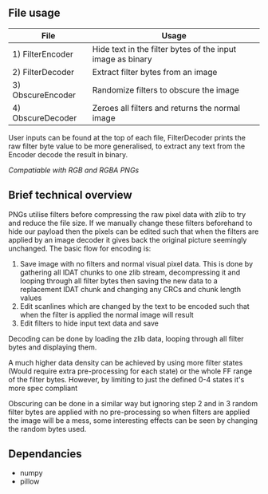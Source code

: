 ## File usage
| File | Usage |
|--|--|
| 1) FilterEncoder | Hide text in the filter bytes of the input image as binary |
| 2) FilterDecoder | Extract filter bytes from an image |
| 3) ObscureEncoder | Randomize filters to obscure the image |
| 4) ObscureDecoder | Zeroes all filters and returns the normal image  |

User inputs can be found at the top of each file, FilterDecoder prints the raw filter byte value to be more generalised, to extract any text from the Encoder decode the result in binary.

*Compatiable with RGB and RGBA PNGs*

## Brief technical overview
PNGs utilise filters before compressing the raw pixel data with zlib to try and reduce the file size. If we manually change these filters beforehand to hide our payload then the pixels can be edited such that when the filters are applied by an image decoder it gives back the original picture seemingly unchanged. The basic flow for encoding is:

 1. Save image with no filters and normal visual pixel data. This is done by gathering all IDAT chunks to one zlib stream, decompressing it and looping through all filter bytes then saving the new data to a replacement IDAT chunk and changing any CRCs and chunk length values
 2. Edit scanlines which are changed by the text to be encoded such that when the filter is applied the normal image will result
 3. Edit filters to hide input text data and save

Decoding can be done by loading the zlib data, looping through all filter bytes and displaying them.

A much higher data density can be achieved by using more filter states (Would require extra pre-processing for each state) or the whole FF range of the filter bytes. However, by limiting to just the defined 0-4 states it's more spec compliant

Obscuring can be done in a similar way but ignoring step 2 and in 3 random filter bytes are applied with no pre-processing so when filters are applied the image will be a mess, some interesting effects can be seen by changing the random bytes used.


## Dependancies

 - numpy
 - pillow
